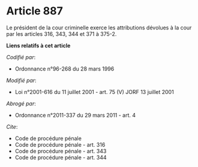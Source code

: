 # Article 887

Le président de la cour criminelle exerce les attributions dévolues à la cour par les articles 316, 343, 344 et 371 à 375-2.

**Liens relatifs à cet article**

_Codifié par_:

  - Ordonnance n°96-268 du 28 mars 1996

_Modifié par_:

  - Loi n°2001-616 du 11 juillet 2001 - art. 75 (V) JORF 13 juillet 2001

_Abrogé par_:

  - Ordonnance n°2011-337 du 29 mars 2011 - art. 4

_Cite_:

  - Code de procédure pénale
  - Code de procédure pénale - art. 316
  - Code de procédure pénale - art. 343
  - Code de procédure pénale - art. 344
